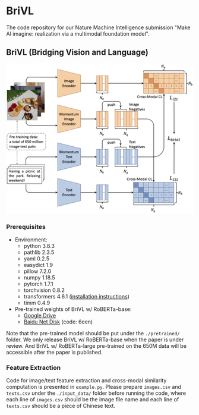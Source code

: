 # BriVL
The code repository for our Nature Machine Intelligence submission "Make AI imagine: realization via a multimodal foundation model".

## BriVL (Bridging Vision and Language)

![architecture](imgs/architecture.png)

### Prerequisites

- Environment:
    - python 3.8.3
    - pathlib 2.3.5
    - yaml 0.2.5
    - easydict 1.9
    - pillow 7.2.0
    - numpy 1.18.5
    - pytorch 1.7.1
    - torchvision 0.8.2
    - transformers 4.6.1 ([installation instructions](https://huggingface.co/transformers/installation.html))
    - timm 0.4.9
- Pre-trained weights of BriVL w/ RoBERTa-base:
    - [Google Drive](https://drive.google.com/file/d/1zucMVRKMwAiW7SrDzHAwSyC3Cl7WSJJv/view?usp=sharing)
    - [Baidu Net Disk](https://pan.baidu.com/s/1TPChAqXiAI0EQ-UbQ5FtJA) (code: 6een)

Note that the pre-trained model should be put under the `./pretrained/` folder. We only release BriVL w/ RoBERTa-base when the paper is under review. And BriVL w/ RoBERTa-large pre-trained on the 650M data will be accessible after the paper is published.

### Feature Extraction

Code for image/text feature extraction and cross-modal similarity computation is presented in `example.py`. Please prepare `images.csv` and `texts.csv` under the `./input_data/` folder before running the code, where each line of `images.csv` should be the image file name and each line of `texts.csv` should be a piece of Chinese text.
